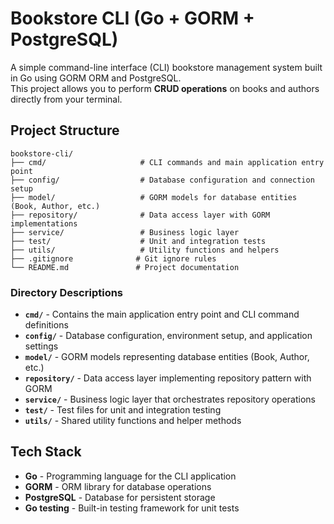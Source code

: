 # Bookstore CLI (Go + GORM + PostgreSQL)

A simple command-line interface (CLI) bookstore management system built in Go using GORM ORM and PostgreSQL.  
This project allows you to perform **CRUD operations** on books and authors directly from your terminal.

## Project Structure

```
bookstore-cli/
├── cmd/                     # CLI commands and main application entry point
├── config/                  # Database configuration and connection setup
├── model/                   # GORM models for database entities (Book, Author, etc.)
├── repository/              # Data access layer with GORM implementations
├── service/                 # Business logic layer
├── test/                    # Unit and integration tests
├── utils/                   # Utility functions and helpers
├── .gitignore              # Git ignore rules
└── README.md               # Project documentation
```

### Directory Descriptions

- **`cmd/`** - Contains the main application entry point and CLI command definitions
- **`config/`** - Database configuration, environment setup, and application settings
- **`model/`** - GORM models representing database entities (Book, Author, etc.)
- **`repository/`** - Data access layer implementing repository pattern with GORM
- **`service/`** - Business logic layer that orchestrates repository operations
- **`test/`** - Test files for unit and integration testing
- **`utils/`** - Shared utility functions and helper methods

## Tech Stack

- **Go** - Programming language for the CLI application
- **GORM** - ORM library for database operations
- **PostgreSQL** - Database for persistent storage
- **Go testing** - Built-in testing framework for unit tests
